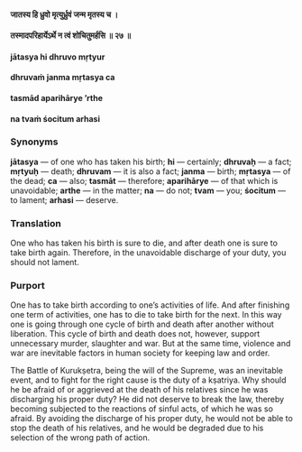#### जातस्य हि ध्रुवो मृत्युर्ध्रुवं जन्म मृतस्य च ।
#### तस्मादपरिहार्येऽर्थे न त्वं शोचितुमर्हसि ॥ २७ ॥

#### jātasya hi dhruvo mṛtyur
#### dhruvaṁ janma mṛtasya ca
#### tasmād aparihārye ’rthe
#### na tvaṁ śocitum arhasi

### Synonyms

**jātasya** — of one who has taken his birth; **hi** — certainly; **dhruvaḥ** — a fact; **mṛtyuḥ** — death; **dhruvam** — it is also a fact; **janma** — birth; **mṛtasya** — of the dead; **ca** — also; **tasmāt** — therefore; **aparihārye** — of that which is unavoidable; **arthe** — in the matter; **na** — do not; **tvam** — you; **śocitum** — to lament; **arhasi** — deserve.

### Translation

One who has taken his birth is sure to die, and after death one is sure to take birth again. Therefore, in the unavoidable discharge of your duty, you should not lament.

### Purport

One has to take birth according to one’s activities of life. And after finishing one term of activities, one has to die to take birth for the next. In this way one is going through one cycle of birth and death after another without liberation. This cycle of birth and death does not, however, support unnecessary murder, slaughter and war. But at the same time, violence and war are inevitable factors in human society for keeping law and order.

The Battle of Kurukṣetra, being the will of the Supreme, was an inevitable event, and to fight for the right cause is the duty of a kṣatriya. Why should he be afraid of or aggrieved at the death of his relatives since he was discharging his proper duty? He did not deserve to break the law, thereby becoming subjected to the reactions of sinful acts, of which he was so afraid. By avoiding the discharge of his proper duty, he would not be able to stop the death of his relatives, and he would be degraded due to his selection of the wrong path of action.
